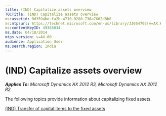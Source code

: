 ```yaml
---
title: (IND) Capitalize assets overview
TOCTitle: (IND) Capitalize assets overview
ms:assetid: 9d3594be-fa2b-4710-9280-738a7662d8b8
ms:mtpsurl: https://technet.microsoft.com/en-us/library/JJ664702(v=AX.60)
ms:contentKeyID: 49386034
ms.date: 04/18/2014
mtps_version: v=AX.60
audience: Application User
ms.search.region: India
---
```


# (IND) Capitalize assets overview 


_**Applies To:** Microsoft Dynamics AX 2012 R3, Microsoft Dynamics AX 2012 R2_

The following topics provide information about capitalizing fixed assets.

[(IND) Transfer of capital items to the fixed assets](ind-transfer-of-capital-items-to-the-fixed-assets.md)

  


